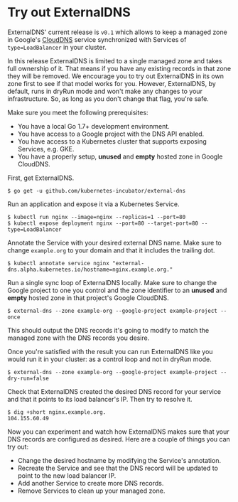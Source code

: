 # Try out ExternalDNS 

ExternalDNS' current release is `v0.1` which allows to keep a managed zone in Google's [CloudDNS](https://cloud.google.com/dns/docs/) service synchronized with Services of `type=LoadBalancer` in your cluster.

In this release ExternalDNS is limited to a single managed zone and takes full ownership of it. That means if you have any existing records in that zone they will be removed. We encourage you to try out ExternalDNS in its own zone first to see if that model works for you. However, ExternalDNS, by default, runs in dryRun mode and won't make any changes to your infrastructure. So, as long as you don't change that flag, you're safe.

Make sure you meet the following prerequisites:
* You have a local Go 1.7+ development environment.
* You have access to a Google project with the DNS API enabled.
* You have access to a Kubernetes cluster that supports exposing Services, e.g. GKE.
* You have a properly setup, **unused** and **empty** hosted zone in Google CloudDNS.

First, get ExternalDNS.

```console
$ go get -u github.com/kubernetes-incubator/external-dns
```

Run an application and expose it via a Kubernetes Service.

```console
$ kubectl run nginx --image=nginx --replicas=1 --port=80
$ kubectl expose deployment nginx --port=80 --target-port=80 --type=LoadBalancer
```

Annotate the Service with your desired external DNS name. Make sure to change `example.org` to your domain and that it includes the trailing dot.

```console
$ kubectl annotate service nginx "external-dns.alpha.kubernetes.io/hostname=nginx.example.org."
```

Run a single sync loop of ExternalDNS locally. Make sure to change the Google project to one you control and the zone identifier to an **unused** and **empty** hosted zone in that project's Google CloudDNS.

```console
$ external-dns --zone example-org --google-project example-project --once
```

This should output the DNS records it's going to modify to match the managed zone with the DNS records you desire.

Once you're satisfied with the result you can run ExternalDNS like you would run it in your cluster: as a control loop and not in dryRun mode.

```console
$ external-dns --zone example-org --google-project example-project --dry-run=false
```

Check that ExternalDNS created the desired DNS record for your service and that it points to its load balancer's IP. Then try to resolve it.

```console
$ dig +short nginx.example.org.
104.155.60.49
```

Now you can experiment and watch how ExternalDNS makes sure that your DNS records are configured as desired. Here are a couple of things you can try out:
* Change the desired hostname by modifying the Service's annotation.
* Recreate the Service and see that the DNS record will be updated to point to the new load balancer IP.
* Add another Service to create more DNS records.
* Remove Services to clean up your managed zone.
